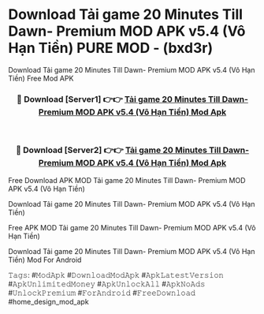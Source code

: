 # Download Tải game 20 Minutes Till Dawn- Premium MOD APK v5.4 (Vô Hạn Tiền) PURE MOD - (bxd3r)
Download Tải game 20 Minutes Till Dawn- Premium MOD APK v5.4 (Vô Hạn Tiền) Free Mod APK

<div align="center">
<h3>🔴 Download [Server1] 👉👉 <a href="https://apk-comot.site?title=Tải_game_20_Minutes_Till_Dawn-_Premium_MOD_APK_v5.4_(Vô_Hạn_Tiền)">Tải game 20 Minutes Till Dawn- Premium MOD APK v5.4 (Vô Hạn Tiền) Mod Apk</a></h3><br>

<h3>🔴 Download [Server2] 👉👉 <a href="https://apk-comot.site?title=Tải_game_20_Minutes_Till_Dawn-_Premium_MOD_APK_v5.4_(Vô_Hạn_Tiền)">Tải game 20 Minutes Till Dawn- Premium MOD APK v5.4 (Vô Hạn Tiền) Mod Apk</a></h3>
</div>


Free Download APK MOD Tải game 20 Minutes Till Dawn- Premium MOD APK v5.4 (Vô Hạn Tiền)

Download Tải game 20 Minutes Till Dawn- Premium MOD APK v5.4 (Vô Hạn Tiền) 

Free APK MOD Tải game 20 Minutes Till Dawn- Premium MOD APK v5.4 (Vô Hạn Tiền) 

Download Tải game 20 Minutes Till Dawn- Premium MOD APK v5.4 (Vô Hạn Tiền) Mod For Android

𝚃𝚊𝚐𝚜: #𝙼𝚘𝚍𝙰𝚙𝚔 #𝙳𝚘𝚠𝚗𝚕𝚘𝚊𝚍𝙼𝚘𝚍𝙰𝚙𝚔 #𝙰𝚙𝚔𝙻𝚊𝚝𝚎𝚜𝚝𝚅𝚎𝚛𝚜𝚒𝚘𝚗 #𝙰𝚙𝚔𝚄𝚗𝚕𝚒𝚖𝚒𝚝𝚎𝚍𝙼𝚘𝚗𝚎𝚢 #𝙰𝚙𝚔𝚄𝚗𝚕𝚘𝚌𝚔𝙰𝚕𝚕 #𝙰𝚙𝚔𝙽𝚘𝙰𝚍𝚜 #𝚄𝚗𝚕𝚘𝚌𝚔𝙿𝚛𝚎𝚖𝚒𝚞𝚖 #𝙵𝚘𝚛𝙰𝚗𝚍𝚛𝚘𝚒𝚍 #𝙵𝚛𝚎𝚎𝙳𝚘𝚠𝚗𝚕𝚘𝚊𝚍 #home_design_mod_apk